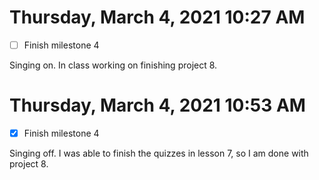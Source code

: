 # Thursday, March  4, 2021 10:27 AM
- [ ] Finish milestone 4

Singing on. In class working on finishing project 8. 

# Thursday, March  4, 2021 10:53 AM
- [x] Finish milestone 4

Singing off. I was able to finish the quizzes in lesson 7, so I am done with project 8.  